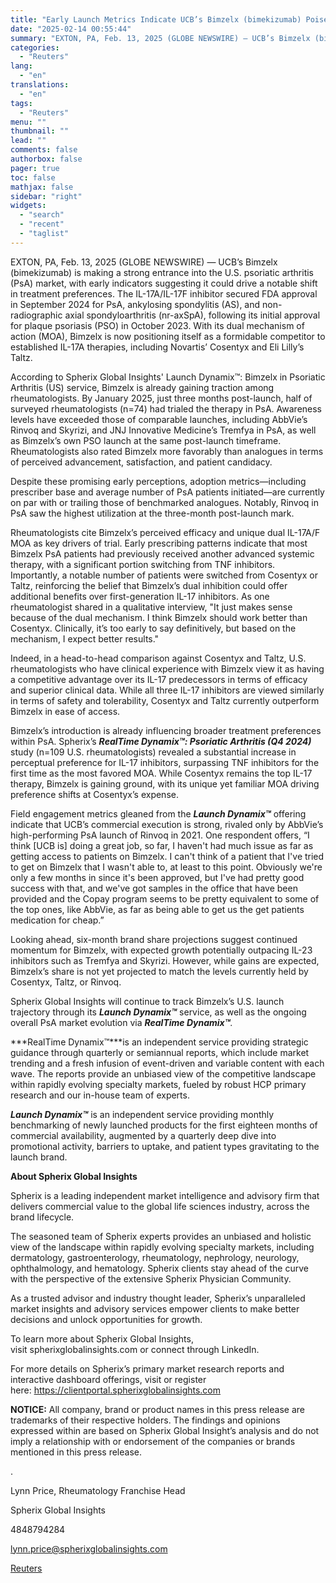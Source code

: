 ```yaml
---
title: "Early Launch Metrics Indicate UCB’s Bimzelx (bimekizumab) Poised to Disrupt the U.S. Psoriatic Arthritis Market"
date: "2025-02-14 00:55:44"
summary: "EXTON, PA, Feb. 13, 2025 (GLOBE NEWSWIRE) — UCB’s Bimzelx (bimekizumab) is making a strong entrance into the U.S. psoriatic arthritis (PsA) market, with early indicators suggesting it could drive a notable shift in treatment preferences. The IL-17A/IL-17F inhibitor secured FDA approval in September 2024 for PsA, ankylosing spondylitis (AS),..."
categories:
  - "Reuters"
lang:
  - "en"
translations:
  - "en"
tags:
  - "Reuters"
menu: ""
thumbnail: ""
lead: ""
comments: false
authorbox: false
pager: true
toc: false
mathjax: false
sidebar: "right"
widgets:
  - "search"
  - "recent"
  - "taglist"
---
```


EXTON, PA, Feb. 13, 2025 (GLOBE NEWSWIRE) — UCB’s Bimzelx (bimekizumab) is making a strong entrance into the U.S. psoriatic arthritis (PsA) market, with early indicators suggesting it could drive a notable shift in treatment preferences. The IL-17A/IL-17F inhibitor secured FDA approval in September 2024 for PsA, ankylosing spondylitis (AS), and non-radiographic axial spondyloarthritis (nr-axSpA), following its initial approval for plaque psoriasis (PSO) in October 2023. With its dual mechanism of action (MOA), Bimzelx is now positioning itself as a formidable competitor to established IL-17A therapies, including Novartis’ Cosentyx and Eli Lilly’s Taltz.

According to Spherix Global Insights' Launch Dynamix™: Bimzelx in Psoriatic Arthritis (US) service, Bimzelx is already gaining traction among rheumatologists. By January 2025, just three months post-launch, half of surveyed rheumatologists (n=74) had trialed the therapy in PsA. Awareness levels have exceeded those of comparable launches, including AbbVie’s Rinvoq and Skyrizi, and JNJ Innovative Medicine’s Tremfya in PsA, as well as Bimzelx’s own PSO launch at the same post-launch timeframe. Rheumatologists also rated Bimzelx more favorably than analogues in terms of perceived advancement, satisfaction, and patient candidacy.

Despite these promising early perceptions, adoption metrics—including prescriber base and average number of PsA patients initiated—are currently on par with or trailing those of benchmarked analogues. Notably, Rinvoq in PsA saw the highest utilization at the three-month post-launch mark.

Rheumatologists cite Bimzelx’s perceived efficacy and unique dual IL-17A/F MOA as key drivers of trial. Early prescribing patterns indicate that most Bimzelx PsA patients had previously received another advanced systemic therapy, with a significant portion switching from TNF inhibitors. Importantly, a notable number of patients were switched from Cosentyx or Taltz, reinforcing the belief that Bimzelx’s dual inhibition could offer additional benefits over first-generation IL-17 inhibitors. As one rheumatologist shared in a qualitative interview, "It just makes sense because of the dual mechanism. I think Bimzelx should work better than Cosentyx. Clinically, it’s too early to say definitively, but based on the mechanism, I expect better results."

Indeed, in a head-to-head comparison against Cosentyx and Taltz, U.S. rheumatologists who have clinical experience with Bimzelx view it as having a competitive advantage over its IL-17 predecessors in terms of efficacy and superior clinical data. While all three IL-17 inhibitors are viewed similarly in terms of safety and tolerability, Cosentyx and Taltz currently outperform Bimzelx in ease of access.

Bimzelx’s introduction is already influencing broader treatment preferences within PsA. Spherix’s ***RealTime Dynamix™: Psoriatic Arthritis (Q4 2024)*** study (n=109 U.S. rheumatologists) revealed a substantial increase in perceptual preference for IL-17 inhibitors, surpassing TNF inhibitors for the first time as the most favored MOA. While Cosentyx remains the top IL-17 therapy, Bimzelx is gaining ground, with its unique yet familiar MOA driving preference shifts at Cosentyx’s expense.

Field engagement metrics gleaned from the ***Launch Dynamix™*** offering indicate that UCB’s commercial execution is strong, rivaled only by AbbVie’s high-performing PsA launch of Rinvoq in 2021. One respondent offers, “I think [UCB is] doing a great job, so far, I haven't had much issue as far as getting access to patients on Bimzelx. I can't think of a patient that I've tried to get on Bimzelx that I wasn't able to, at least to this point. Obviously we're only a few months in since it's been approved, but I've had pretty good success with that, and we've got samples in the office that have been provided and the Copay program seems to be pretty equivalent to some of the top ones, like AbbVie, as far as being able to get us the get patients medication for cheap.”

Looking ahead, six-month brand share projections suggest continued momentum for Bimzelx, with expected growth potentially outpacing IL-23 inhibitors such as Tremfya and Skyrizi. However, while gains are expected, Bimzelx’s share is not yet projected to match the levels currently held by Cosentyx, Taltz, or Rinvoq.

Spherix Global Insights will continue to track Bimzelx’s U.S. launch trajectory through its ***Launch Dynamix™*** service, as well as the ongoing overall PsA market evolution via ***RealTime Dynamix™****.*

***RealTime Dynamix™***is an independent service providing strategic guidance through quarterly or semiannual reports, which include market trending and a fresh infusion of event-driven and variable content with each wave. The reports provide an unbiased view of the competitive landscape within rapidly evolving specialty markets, fueled by robust HCP primary research and our in-house team of experts.

***Launch Dynamix™*** is an independent service providing monthly benchmarking of newly launched products for the first eighteen months of commercial availability, augmented by a quarterly deep dive into promotional activity, barriers to uptake, and patient types gravitating to the launch brand.

**About Spherix Global Insights**

Spherix is a leading independent market intelligence and advisory firm that delivers commercial value to the global life sciences industry, across the brand lifecycle.

The seasoned team of Spherix experts provides an unbiased and holistic view of the landscape within rapidly evolving specialty markets, including dermatology, gastroenterology, rheumatology, nephrology, neurology, ophthalmology, and hematology. Spherix clients stay ahead of the curve with the perspective of the extensive Spherix Physician Community.

As a trusted advisor and industry thought leader, Spherix’s unparalleled market insights and advisory services empower clients to make better decisions and unlock opportunities for growth.

To learn more about Spherix Global Insights, visit spherixglobalinsights.com or connect through LinkedIn.

For more details on Spherix’s primary market research reports and interactive dashboard offerings, visit or register here: https://clientportal.spherixglobalinsights.com

**NOTICE:** All company, brand or product names in this press release are trademarks of their respective holders. The findings and opinions expressed within are based on Spherix Global Insight’s analysis and do not imply a relationship with or endorsement of the companies or brands mentioned in this press release.

.

Lynn Price, Rheumatology Franchise Head

Spherix Global Insights

4848794284

lynn.price@spherixglobalinsights.com

[Reuters](https://www.tradingview.com/news/reuters.com,2025-02-13:newsml_GNXcMm8Q:0-early-launch-metrics-indicate-ucb-s-bimzelx-bimekizumab-poised-to-disrupt-the-u-s-psoriatic-arthritis-market/)
